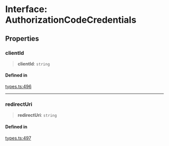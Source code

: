 # Interface: AuthorizationCodeCredentials

## Properties

### clientId

> **clientId**: `string`

#### Defined in

[types.ts:496](https://github.com/monerium/js-monorepo/blob/bdb556f177407a98459f8edb039e31cf37d07d7a/packages/sdk/src/types.ts#L496)

***

### redirectUri

> **redirectUri**: `string`

#### Defined in

[types.ts:497](https://github.com/monerium/js-monorepo/blob/bdb556f177407a98459f8edb039e31cf37d07d7a/packages/sdk/src/types.ts#L497)
